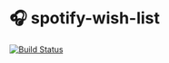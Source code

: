 # 🎧 spotify-wish-list

[![Build Status](https://travis-ci.org/screendriver/spotify-wish-list.svg?branch=master)](https://travis-ci.org/screendriver/spotify-wish-list)

